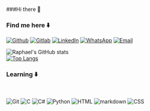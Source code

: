 ###Hi there 👋

### Find me here ⬇️

[![Github](https://img.shields.io/badge/GitHub-100000?style=for-the-badge&logo=github&logoColor=white)](https://github.com/Raphaelpmros)
[![Gitlab](https://img.shields.io/badge/GitLab-330F63?style=for-the-badge&logo=gitlab&logoColor=white)](https://gitlab.com/Raphaelpmros)
[![LinkedIn](https://img.shields.io/badge/LinkedIn-0077B5?style=for-the-badge&logo=linkedin&logoColor=white)](https://www.linkedin.com/in/raphaelpmros/)
[![WhatsApp](https://img.shields.io/badge/WhatsApp-25D366?style=for-the-badge&logo=whatsapp&logoColor=white)](https://wa.me/5514981471747)
[![Email](https://img.shields.io/badge/Microsoft_Outlook-0078D4?style=for-the-badge&logo=microsoft-outlook&logoColor=white)](mailto:raphaelpmros@hotmail.com)

![Raphael's GitHub stats](https://github-readme-stats.vercel.app/api?username=Raphaelpmros&show_icons=true&theme=dark)<br/>
[![Top Langs](https://github-readme-stats.vercel.app/api/top-langs/?username=Raphaelpmros&layout=compact)](https://github.com/Raphaelpmros/github-readme-stats)

### Learning ⬇️
<br/>

![Git](https://img.shields.io/badge/GIT-E44C30?style=for-the-badge&logo=git&logoColor=white)
![C](https://img.shields.io/badge/C-00599C?style=for-the-badge&logo=c&logoColor=white)
![C#](https://img.shields.io/badge/C%23-239120?style=for-the-badge&logo=c-sharp&logoColor=white)
![Python](https://img.shields.io/badge/Python-3776AB?style=for-the-badge&logo=python&logoColor=white)
![HTML](https://img.shields.io/badge/HTML-239120?style=for-the-badge&logo=html5&logoColor=white)
![markdown](https://img.shields.io/badge/Markdown-000000?style=for-the-badge&logo=markdown&logoColor=white)
![CSS](https://img.shields.io/badge/CSS-239120?&style=for-the-badge&logo=css3&logoColor=white)
